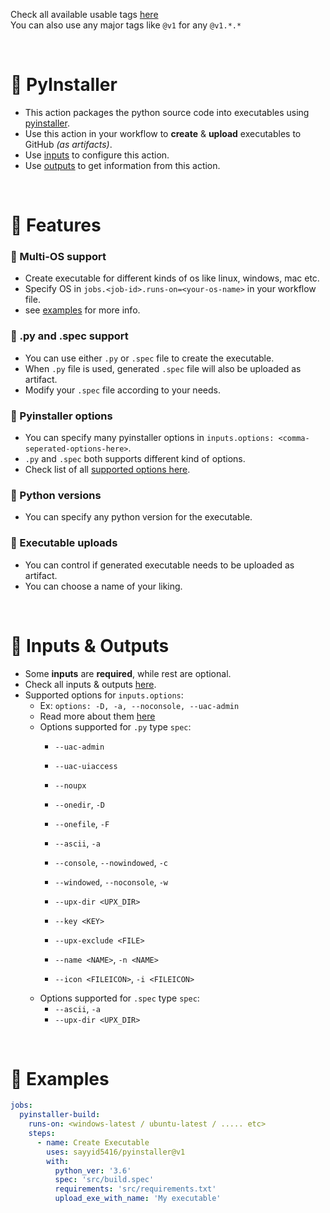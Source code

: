 Check all available usable tags [here](../../tags)
<br>
You can also use any major tags like `@v1` for any `@v1.*.*`


<br>


# 🔰 PyInstaller
  - This action packages the python source code into executables using [pyinstaller](https://pyinstaller.org).
  - Use this action in your workflow to **create** & **upload** executables to GitHub _(as artifacts)_.
  - Use [inputs](#-inputs--outputs) to configure this action.
  - Use [outputs](#-inputs--outputs) to get information from this action.


<br>


# 🔰 Features
### 💠 Multi-OS support
  - Create executable for different kinds of os like linux, windows, mac etc.
  - Specify OS in `jobs.<job-id>.runs-on=<your-os-name>` in your workflow file.
  - see [examples](#-examples) for more info.

### 💠 .py and .spec support
  - You can use either `.py` or `.spec` file to create the executable.
  - When `.py` file is used, generated `.spec` file will also be uploaded as artifact.
  - Modify your `.spec` file according to your needs.

### 💠 Pyinstaller options
  - You can specify many pyinstaller options in `inputs.options: <comma-seperated-options-here>`.
  - `.py` and `.spec` both supports different kind of options.
  - Check list of all [supported options here](#-inputs--outputs).

### 💠 Python versions
  - You can specify any python version for the executable.

### 💠 Executable uploads
  - You can control if generated executable needs to be uploaded as artifact.
  - You can choose a name of your liking.


<br>


# 🔰 Inputs & Outputs

  - Some **inputs** are **required**, while rest are optional. 
  - Check all inputs & outputs [here](/action.yml).
  - Supported options for `inputs.options`:
    - Ex: `options: -D, -a, --noconsole, --uac-admin`
    - Read more about them [here](https://pyinstaller.org/en/stable/usage.html#options)
    - Options supported for `.py` type `spec`:
      - `--uac-admin`
      - `--uac-uiaccess`
      - `--noupx`
      
      - `--onedir`,                         `-D`
      - `--onefile`,                        `-F`
      - `--ascii`,                          `-a`
      - `--console`,    `--nowindowed`,     `-c`
      - `--windowed`,   `--noconsole`,      `-w`
      
      - `--upx-dir <UPX_DIR>`
      - `--key <KEY>`
      - `--upx-exclude <FILE>`

      - `--name <NAME>`,                    `-n <NAME>`
      - `--icon <FILEICON>`,                `-i <FILEICON>`
    - Options supported for `.spec` type `spec`:
      - `--ascii`,                          `-a`
      - `--upx-dir <UPX_DIR>`


<br>


# 🔰 Examples

```yaml
jobs:
  pyinstaller-build:
    runs-on: <windows-latest / ubuntu-latest / ..... etc>
    steps:
      - name: Create Executable
        uses: sayyid5416/pyinstaller@v1
        with:
          python_ver: '3.6'
          spec: 'src/build.spec'
          requirements: 'src/requirements.txt'
          upload_exe_with_name: 'My executable'
```
